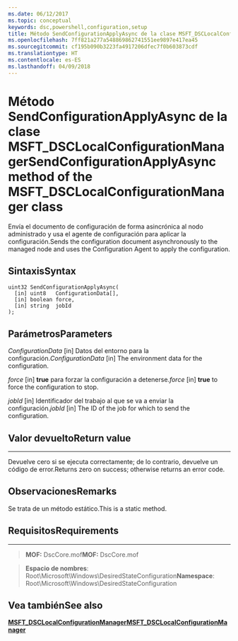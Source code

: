 ```yaml
---
ms.date: 06/12/2017
ms.topic: conceptual
keywords: dsc,powershell,configuration,setup
title: Método SendConfigurationApplyAsync de la clase MSFT_DSCLocalConfigurationManager
ms.openlocfilehash: 7ff821a277a548869862741551ee9897e417ea45
ms.sourcegitcommit: cf195b090b3223fa4917206dfec7f0b603873cdf
ms.translationtype: HT
ms.contentlocale: es-ES
ms.lasthandoff: 04/09/2018
---
```

# <a name="sendconfigurationapplyasync-method-of-the-msftdsclocalconfigurationmanager-class"></a><span data-ttu-id="126df-103">Método SendConfigurationApplyAsync de la clase MSFT_DSCLocalConfigurationManager</span><span class="sxs-lookup"><span data-stu-id="126df-103">SendConfigurationApplyAsync method of the MSFT_DSCLocalConfigurationManager class</span></span>

<span data-ttu-id="126df-104">Envía el documento de configuración de forma asincrónica al nodo administrado y usa el agente de configuración para aplicar la configuración.</span><span class="sxs-lookup"><span data-stu-id="126df-104">Sends the configuration document asynchronously to the managed node and uses the Configuration Agent to apply the configuration.</span></span>

<a name="syntax"></a><span data-ttu-id="126df-105">Sintaxis</span><span class="sxs-lookup"><span data-stu-id="126df-105">Syntax</span></span>
------

```mof
uint32 SendConfigurationApplyAsync(
  [in] uint8   ConfigurationData[],
  [in] boolean force,
  [in] string  jobId
);
```

<a name="parameters"></a><span data-ttu-id="126df-106">Parámetros</span><span class="sxs-lookup"><span data-stu-id="126df-106">Parameters</span></span>
----------

<span data-ttu-id="126df-107">*ConfigurationData* \[in\] Datos del entorno para la configuración.</span><span class="sxs-lookup"><span data-stu-id="126df-107">*ConfigurationData* \[in\] The environment data for the configuration.</span></span>

<span data-ttu-id="126df-108">*force* \[in\] **true** para forzar la configuración a detenerse.</span><span class="sxs-lookup"><span data-stu-id="126df-108">*force* \[in\] **true** to force the configuration to stop.</span></span>

<span data-ttu-id="126df-109">*jobId* \[in\] Identificador del trabajo al que se va a enviar la configuración.</span><span class="sxs-lookup"><span data-stu-id="126df-109">*jobId* \[in\] The ID of the job for which to send the configuration.</span></span>

## <a name="return-value"></a><span data-ttu-id="126df-110">Valor devuelto</span><span class="sxs-lookup"><span data-stu-id="126df-110">Return value</span></span>
------------

<span data-ttu-id="126df-111">Devuelve cero si se ejecuta correctamente; de lo contrario, devuelve un código de error.</span><span class="sxs-lookup"><span data-stu-id="126df-111">Returns zero on success; otherwise returns an error code.</span></span>

## <a name="remarks"></a><span data-ttu-id="126df-112">Observaciones</span><span class="sxs-lookup"><span data-stu-id="126df-112">Remarks</span></span>

<span data-ttu-id="126df-113">Se trata de un método estático.</span><span class="sxs-lookup"><span data-stu-id="126df-113">This is a static method.</span></span>

## <a name="requirements"></a><span data-ttu-id="126df-114">Requisitos</span><span class="sxs-lookup"><span data-stu-id="126df-114">Requirements</span></span>
------------
><span data-ttu-id="126df-115">**MOF:** DscCore.mof</span><span class="sxs-lookup"><span data-stu-id="126df-115">**MOF:** DscCore.mof</span></span>

><span data-ttu-id="126df-116">**Espacio de nombres**: Root\Microsoft\Windows\DesiredStateConfiguration</span><span class="sxs-lookup"><span data-stu-id="126df-116">**Namespace**: Root\Microsoft\Windows\DesiredStateConfiguration</span></span>


## <a name="see-also"></a><span data-ttu-id="126df-117">Vea también</span><span class="sxs-lookup"><span data-stu-id="126df-117">See also</span></span>


[<span data-ttu-id="126df-118">**MSFT_DSCLocalConfigurationManager**</span><span class="sxs-lookup"><span data-stu-id="126df-118">**MSFT_DSCLocalConfigurationManager**</span></span>](msft-dsclocalconfigurationmanager.md)